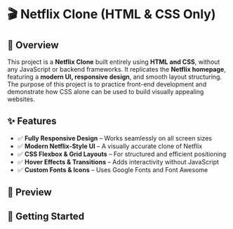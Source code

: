 # 🎬 Netflix Clone (HTML & CSS Only)  

## 📌 Overview  
This project is a **Netflix Clone** built entirely using **HTML and CSS**, without any JavaScript or backend frameworks. It replicates the **Netflix homepage**, featuring a **modern UI, responsive design**, and smooth layout structuring. The purpose of this project is to practice front-end development and demonstrate how CSS alone can be used to build visually appealing websites.  

## ✨ Features  
- ✅ **Fully Responsive Design** – Works seamlessly on all screen sizes  
- ✅ **Modern Netflix-Style UI** – A visually accurate clone of Netflix  
- ✅ **CSS Flexbox & Grid Layouts** – For structured and efficient positioning  
- ✅ **Hover Effects & Transitions** – Adds interactivity without JavaScript  
- ✅ **Custom Fonts & Icons** – Uses Google Fonts and Font Awesome  

## 📸 Preview  


## 🚀 Getting Started  
